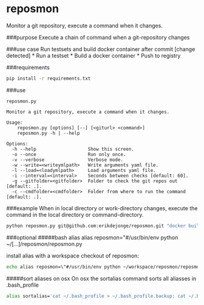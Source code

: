 
# reposmon
Monitor a git repository, execute a command when it changes.

###purpose
Execute a chain of command when a git-repository changes

###use case
Run testsets and build docker container after commit
[change detected]
    * Run a testset
    * Build a docker container
    * Push to registry


###requirements
```bash
pip install -r requirements.txt
```

###use
```
reposmon.py

Monitor a git repository, execute a command when it changes.

Usage:
    reposmon.py [options] [--] [<giturl> <command>]
    reposmon.py -h | --help

Options:
  -h --help                   Show this screen.
  -o --once                   Run only once.
  -v --verbose                Verbose mode.
  -w --write=<writeymlpath>   Write arguments yaml file.
  -l --load=<loadymlpath>     Load arguments yaml file.
  -i --interval=<interval>    Seconds between checks [default: 60].
  -g --gitfolder=<gitfolder>  Folder to check the git repos out [default: .].
  -c --cmdfolder=<cmdfolder>  Folder from where to run the command [default: .].
```

###example
When <giturl> in local directory or work-directory changes, execute the command in the local directory or command-directory.

```bash
python reposmon.py git@github.com:erikdejonge/reposmon.git "docker build ."
```

###optional
#####bash alias
alias reposmon="#/usr/bin/env python ~/[...]/reposmon/reposmon.py

install alias with a workspace checkout of reposmon:

```bash
echo alias reposmon=\"#/usr/bin/env python ~/workspace/reposmon/reposmon.py\" >> ~/.bash_profile
```

#####sort aliases on osx
On osx the sortalias command sorts all aliasses in .bash_profile

```bash
alias sortalias='cat ~/.bash_profile > ~/.bash_profile.backup; cat ~/.bash_profile | grep -v alias | grep -v '\''^$'\'' > ~/.bash_profile_without_alias; alias | grep -v '\''^$'\'' > ~/.bash_profile_only_alias; cat ~/.bash_profile_without_alias > ~/.bash_profile; echo -e '\''\n'\'' >>  ~/.bash_profile; cat ~/.bash_profile_only_alias >>  ~/.bash_profile; rm ~/.bash_profile_without_alias; rm ~/.bash_profile_only_alias'
```
